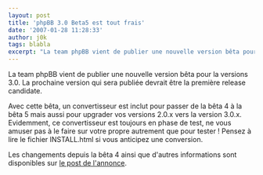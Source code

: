 ```yaml
---
layout: post
title: 'phpBB 3.0 Beta5 est tout frais'
date: '2007-01-28 11:28:33'
author: j0k
tags: blabla
excerpt: "La team phpBB vient de publier une nouvelle version bêta pour la versions 3.0.   La prochaine version qui sera publiée devrait être la première release candidate.  \n  \nAvec cette bêta, un convertisseur est inclut pour passer de la bêta 4 à la bêta 5 mais aussi pour upgrader vos versions 2.0.x vers la version 3.0.x.   Evidemment, ce convertisseur est      …"
---
```


La team phpBB vient de publier une nouvelle version bêta pour la versions 3.0.   La prochaine version qui sera publiée devrait être la première release candidate.

Avec cette bêta, un convertisseur est inclut pour passer de la bêta 4 à la bêta 5 mais aussi pour upgrader vos versions 2.0.x vers la version 3.0.x.   Evidemment, ce convertisseur est toujours en phase de test, ne vous amuser pas à le faire sur votre propre autrement que pour tester ! Pensez à lire le fichier INSTALL.html si vous anticipez une conversion.

Les changements depuis la bêta 4 ainsi que d'autres informations sont disponibles sur [le post de l'annonce](http://www.phpbb.com/phpBB/viewtopic.php?f=14&amp;t=507324).

